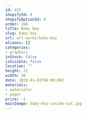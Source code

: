 ```yaml
---
id: 425
shopifyId: 0
shopifyOptionId: 0
order: 160
title: Baby boy
slug: baby-boy
url: art-works/baby-boy
aliases: []
categories:
- graphics
inStock: false
isVisible: false
location: ""
height: 21
width: 30
date: 2020-01-01T00:00:00Z
materials:
- watercolor
- paper
price: -1
mainImage: baby-boy-inside-out.jpg
---
```

